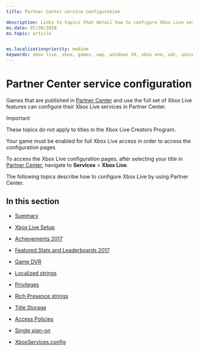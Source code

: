 ```yaml
---
title: Partner Center service configuration  

description: Links to topics that detail how to configure Xbox Live services in Partner Center.
ms.date: 07/30/2018
ms.topic: article


ms.localizationpriority: medium
keywords: xbox live, xbox, games, uwp, windows 10, xbox one, udc, universal developer center
---
```

# Partner Center service configuration

Games that are published in [Partner Center](https://partner.microsoft.com/dashboard) and use the full set of Xbox Live features can configure their Xbox Live services in Partner Center.

> [!IMPORTANT]
> These topics do not apply to titles in the Xbox Live Creators Program.

Your game must be enabled for full Xbox Live access in order to access the configuration pages.

To access the Xbox Live configuration pages, after selecting your title in [Partner Center](https://partner.microsoft.com/dashboard), navigate to **Services** > **Xbox Live**.


The following topics describe how to configure Xbox Live by using Partner Center.

## In this section

* [Summary](dev-center/summary.md)

* [Xbox Live Setup](dev-center/xbox-live-setup.md)

* [Achievements 2017](dev-center/achievements-in-udc.md)

* [Featured Stats and Leaderboards 2017](dev-center/featured-stats-and-leaderboards.md)

* [Game DVR](dev-center/game-dvr.md)

* [Localized strings](dev-center/localized-strings.md)

* [Privileges](dev-center/privileges.md)

* [Rich Presence strings](dev-center/rich-presence-configuration.md)

* [Title Storage](dev-center/title-storage.md)

* [Access Policies](dev-center/access-policies-udc.md)

* [Single sign-on](dev-center/single-sign-on.md)

* [XboxServices.config](../xboxservices-config.md)